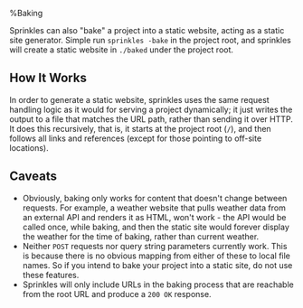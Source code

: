 %Baking

Sprinkles can also "bake" a project into a static website, acting as a static
site generator. Simple run `sprinkles -bake` in the project root, and sprinkles
will create a static website in `./baked` under the project root.

## How It Works

In order to generate a static website, sprinkles uses the same request handling
logic as it would for serving a project dynamically; it just writes the output
to a file that matches the URL path, rather than sending it over HTTP. It does
this recursively, that is, it starts at the project root (`/`), and then
follows all links and references (except for those pointing to off-site
locations).

## Caveats

- Obviously, baking only works for content that doesn't change between
  requests.  For example, a weather website that pulls weather data from an
  external API and renders it as HTML, won't work - the API would be called
  once, while baking, and then the static site would forever display the
  weather for the time of baking, rather than current weather.
- Neither `POST` requests nor query string parameters currently
  work. This is because there is no obvious mapping from either of these to
  local file names. So if you intend to bake your project into a static site,
  do not use these features.
- Sprinkles will only include URLs in the baking process that are reachable
  from the root URL and produce a `200 OK` response.
